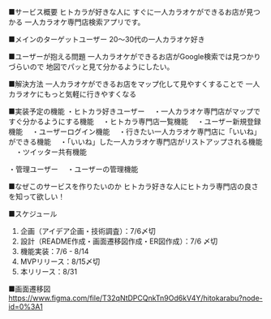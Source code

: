 ■サービス概要
ヒトカラが好きな人に
すぐに一人カラオケができるお店が見つかる
一人カラオケ専門店検索アプリです。

■メインのターゲットユーザー
20〜30代の一人カラオケ好き

■ユーザーが抱える問題
一人カラオケができるお店がGoogle検索では見つかりづらいので
地図でパッと見て分かるようにしたい。

■解決方法
一人カラオケができるお店をマップ化して見やすくすることで
一人カラオケにもっと気軽に行きやすくなる

■実装予定の機能
・ヒトカラ好きユーザー
　・一人カラオケ専門店がマップですぐ分かるようにする機能
　・ヒトカラ専門店一覧機能
　・ユーザー新規登録機能
　・ユーザーログイン機能
　・行きたい一人カラオケ専門店に「いいね」ができる機能
　・「いいね」した一人カラオケ専門店がリストアップされる機能
　・ツイッター共有機能

・管理ユーザー
　・ユーザーの管理機能

■なぜこのサービスを作りたいのか
ヒトカラ好きな人にヒトカラ専門店の良さを知って欲しい！

■スケジュール
1. 企画（アイデア企画・技術調査）：7/6〆切
2. 設計（README作成・画面遷移図作成・ER図作成）：7/6 〆切
3. 機能実装：7/6 - 8/14
4. MVPリリース：8/15〆切
5. 本リリース：8/31

■画面遷移図
https://www.figma.com/file/T32qNtDPCQnkTn9Od6kV4Y/hitokarabu?node-id=0%3A1
